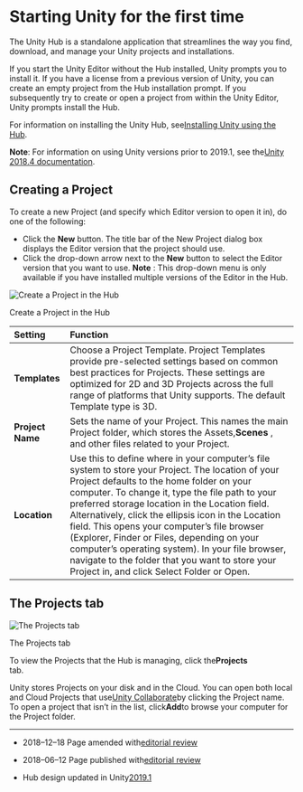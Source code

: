 # Starting Unity for the first time

The Unity Hub is a standalone application that streamlines the way you find, download, and manage your Unity projects and installations.

If you start the Unity Editor without the Hub installed, Unity prompts you to install it. If you have a license from a previous version of Unity, you can create an empty project from the Hub installation prompt. If you subsequently try to create or open a project from within the Unity Editor, Unity prompts install the Hub.

For information on installing the Unity Hub, see[Installing Unity using the Hub](https://docs.unity3d.com/2019.2/Documentation/Manual/GettingStartedInstallingHub.html).

**Note**: For information on using Unity versions prior to 2019.1, see the[Unity 2018.4 documentation](https://docs.unity3d.com/2018.4/Documentation/Manual).

## Creating a Project

To create a new Project \(and specify which Editor version to open it in\), do one of the following:

* Click the
  **New**
  button. The title bar of the New Project dialog box displays the Editor version that the project should use.
* Click the drop-down arrow next to the
  **New**
  button to select the Editor version that you want to use.
  **Note**
  : This drop-down menu is only available if you have installed multiple versions of the Editor in the Hub.

![](https://docs.unity3d.com/2019.2/Documentation/uploads/Main/gs_crate_project_hub.png "Create a Project in the Hub")

Create a Project in the Hub

| **Setting** | **Function** |
| :--- | :--- |
| **Templates** | Choose a Project Template. Project Templates provide pre-selected settings based on common best practices for Projects. These settings are optimized for 2D and 3D Projects across the full range of platforms that Unity supports. The default Template type is 3D. |
| **Project Name** | Sets the name of your Project. This names the main Project folder, which stores the Assets,**Scenes** , and other files related to your Project. |
| **Location** | Use this to define where in your computer’s file system to store your Project. The location of your Project defaults to the home folder on your computer. To change it, type the file path to your preferred storage location in the Location field. Alternatively, click the ellipsis icon in the Location field. This opens your computer’s file browser \(Explorer, Finder or Files, depending on your computer’s operating system\). In your file browser, navigate to the folder that you want to store your Project in, and click Select Folder or Open. |



## The Projects tab

![](https://docs.unity3d.com/2019.2/Documentation/uploads/Main/gs_projects_tab_hub.png "The Projects tab")

The Projects tab

To view the Projects that the Hub is managing, click the**Projects**  
tab.

Unity stores Projects on your disk and in the Cloud. You can open both local and Cloud Projects that use[Unity Collaborate](https://docs.unity3d.com/2019.2/Documentation/Manual/UnityCollaborate.html)by clicking the Project name. To open a project that isn’t in the list, click**Add**to browse your computer for the Project folder.

---

* 2018–12–18 Page amended with[editorial review](https://docs.unity3d.com/2019.2/Documentation/Manual/DocumentationEditorialReview.html)

* 2018–06–12 Page published with[editorial review](https://docs.unity3d.com/2019.2/Documentation/Manual/DocumentationEditorialReview.html)

* Hub design updated in Unity[2019.1](https://docs.unity3d.com/2019.1/Documentation/Manual/30_search.html?q=newin20191)



